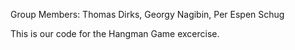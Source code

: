 Group Members: Thomas Dirks, Georgy Nagibin, Per Espen Schug

This is our code for the Hangman Game excercise.
